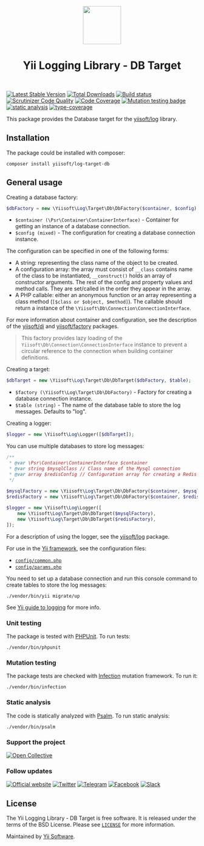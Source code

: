 <p align="center">
    <a href="https://github.com/yiisoft" target="_blank">
        <img src="https://yiisoft.github.io/docs/images/yii_logo.svg" height="100px">
    </a>
    <h1 align="center">Yii Logging Library - DB Target</h1>
    <br>
</p>

[![Latest Stable Version](https://poser.pugx.org/yiisoft/log-target-db/v/stable.png)](https://packagist.org/packages/yiisoft/log-target-db)
[![Total Downloads](https://poser.pugx.org/yiisoft/log-target-db/downloads.png)](https://packagist.org/packages/yiisoft/log-target-db)
[![Build status](https://github.com/yiisoft/log-target-db/workflows/build/badge.svg)](https://github.com/yiisoft/log-target-db/actions?query=workflow%3Abuild)
[![Scrutinizer Code Quality](https://scrutinizer-ci.com/g/yiisoft/log-target-db/badges/quality-score.png?b=master)](https://scrutinizer-ci.com/g/yiisoft/log-target-db/?branch=master)
[![Code Coverage](https://scrutinizer-ci.com/g/yiisoft/log-target-db/badges/coverage.png?b=master)](https://scrutinizer-ci.com/g/yiisoft/log-target-db/?branch=master)
[![Mutation testing badge](https://img.shields.io/endpoint?style=flat&url=https%3A%2F%2Fbadge-api.stryker-mutator.io%2Fgithub.com%2Fyiisoft%2Flog-target-db%2Fmaster)](https://dashboard.stryker-mutator.io/reports/github.com/yiisoft/log-target-db/master)
[![static analysis](https://github.com/yiisoft/log-target-db/workflows/static%20analysis/badge.svg)](https://github.com/yiisoft/log-target-db/actions?query=workflow%3A%22static+analysis%22)
[![type-coverage](https://shepherd.dev/github/yiisoft/log-target-db/coverage.svg)](https://shepherd.dev/github/yiisoft/log-target-db)

This package provides the Database target for the [yiisoft/log](https://github.com/yiisoft/log) library.

## Installation

The package could be installed with composer:

```
composer install yiisoft/log-target-db
```

## General usage

Creating a database factory:

```php
$dbFactory = new \Yiisoft\Log\Target\Db\DbFactory($container, $config);
```

- `$container (\Psr\Container\ContainerInterface)` - Container for getting an instance of a database connection.
- `$config (mixed)` - The configuration for creating a database connection instance.

The configuration can be specified in one of the following forms:

- A string: representing the class name of the object to be created.
- A configuration array: the array  must consist of `__class` contains name of the class to be instantiated,
  `__construct()` holds an array of constructor arguments. The rest of the config and property values and method calls.
  They are set/called in the order they appear in the array.
- A PHP callable: either an anonymous function or an array representing a class method (`[$class or $object, $method]`).
  The callable should return a instance of the `\Yiisoft\Db\Connection\ConnectionInterface`.

For more information about container and configuration, see the description of the
[yiisoft/di](https://github.com/yiisoft/di) and [yiisoft/factory](https://github.com/yiisoft/factory) packages.

> This factory provides lazy loading of the `Yiisoft\Db\Connection\ConnectionInterface` instance
to prevent a circular reference to the connection when building container definitions.

Creating a target:

```php
$dbTarget = new \Yiisoft\Log\Target\Db\DbTarget($dbFactory, $table);
```

- `$factory (\Yiisoft\Log\Target\Db\DbFactory)` - Factory for creating a database connection instance.
- `$table (string)` - The name of the database table to store the log messages. Defaults to "log".

Creating a logger:

```php
$logger = new \Yiisoft\Log\Logger([$dbTarget]);
```

You can use multiple databases to store log messages:

```php
/**
 * @var \Psr\Container\ContainerInterface $container
 * @var string $mysqlClass // Class name of the Mysql connection
 * @var array $redisConfig // Configuration array for creating a Redis connection
 */
 
$mysqlFactory = new \Yiisoft\Log\Target\Db\DbFactory($container, $mysqlClass);
$redisFactory = new \Yiisoft\Log\Target\Db\DbFactory($container, $redisConfig);

$logger = new \Yiisoft\Log\Logger([
    new \Yiisoft\Log\Target\Db\DbTarget($mysqlFactory),
    new \Yiisoft\Log\Target\Db\DbTarget($redisFactory),
]);
```

For a description of using the logger, see the [yiisoft/log](https://github.com/yiisoft/log) package.

For use in the [Yii framework](http://www.yiiframework.com/), see the configuration files:

- [`config/common.php`](https://github.com/yiisoft/log-target-db/blob/master/config/common.php)
- [`config/params.php`](https://github.com/yiisoft/log-target-db/blob/master/config/params.php)

You need to set up a database connection and run this console command to create tables to store the log messages:

```shell
./vendor/bin/yii migrate/up
```

See [Yii guide to logging](https://github.com/yiisoft/docs/blob/master/guide/en/runtime/logging.md) for more info.

### Unit testing

The package is tested with [PHPUnit](https://phpunit.de/). To run tests:

```shell
./vendor/bin/phpunit
```

### Mutation testing

The package tests are checked with [Infection](https://infection.github.io/) mutation framework. To run it:

```shell
./vendor/bin/infection
```

### Static analysis

The code is statically analyzed with [Psalm](https://psalm.dev/). To run static analysis:

```shell
./vendor/bin/psalm
```

### Support the project

[![Open Collective](https://img.shields.io/badge/Open%20Collective-sponsor-7eadf1?logo=open%20collective&logoColor=7eadf1&labelColor=555555)](https://opencollective.com/yiisoft)

### Follow updates

[![Official website](https://img.shields.io/badge/Powered_by-Yii_Framework-green.svg?style=flat)](https://www.yiiframework.com/)
[![Twitter](https://img.shields.io/badge/twitter-follow-1DA1F2?logo=twitter&logoColor=1DA1F2&labelColor=555555?style=flat)](https://twitter.com/yiiframework)
[![Telegram](https://img.shields.io/badge/telegram-join-1DA1F2?style=flat&logo=telegram)](https://t.me/yii3en)
[![Facebook](https://img.shields.io/badge/facebook-join-1DA1F2?style=flat&logo=facebook&logoColor=ffffff)](https://www.facebook.com/groups/yiitalk)
[![Slack](https://img.shields.io/badge/slack-join-1DA1F2?style=flat&logo=slack)](https://yiiframework.com/go/slack)

## License

The Yii Logging Library - DB Target is free software. It is released under the terms of the BSD License.
Please see [`LICENSE`](./LICENSE.md) for more information.

Maintained by [Yii Software](https://www.yiiframework.com/).
